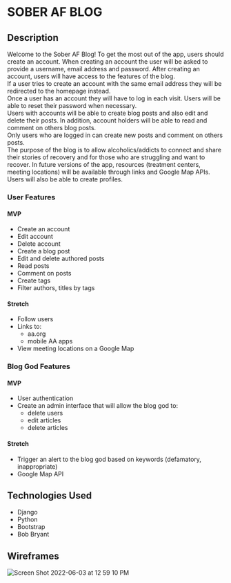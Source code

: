 # SOBER AF BLOG
## Description 
Welcome to the Sober AF Blog! To get the most out of the app, users should create an account. When creating an account the user will be asked to provide a username, email address and password. After creating an account, users will have access to the features of the blog.<br>
If a user tries to create an account with the same email address they will be redirected to the homepage instead.<br>
Once a user has an account they will have to log in each visit. Users will be able to reset their password when necessary.<br>
Users with accounts will be able to create blog posts and also edit and delete their posts. In addition, account holders will be able to read and comment on others blog posts.<br>
Only users who are logged in can create new posts and comment on others posts.<br>
The purpose of the blog is to allow alcoholics/addicts to connect and share their stories of recovery and for those who are struggling and want to recover. In future versions of the app, resources (treatment centers, meeting locations) will be available through links and Google Map APIs. Users will also be able to create profiles.
### User Features
#### MVP
- Create an account
- Edit account
- Delete account
- Create a blog post
- Edit and delete authored posts
- Read posts
- Comment on posts
- Create tags
- Filter authors, titles by tags
#### Stretch
- Follow users
- Links to:
  * aa.org
  * mobile AA apps
- View meeting locations on a Google Map

### Blog God Features
#### MVP
- User authentication
- Create an admin interface that will allow the blog god to:
  * delete users
  * edit articles
  * delete articles
#### Stretch
- Trigger an alert to the blog god based on keywords (defamatory, inappropriate)
- Google Map API
## Technologies Used
- Django
- Python
- Bootstrap
- Bob Bryant
## Wireframes
![Screen Shot 2022-06-03 at 12 59 10 PM](https://user-images.githubusercontent.com/101487933/171920481-93375d09-a502-44b9-820a-ca6413cfeb90.png)
